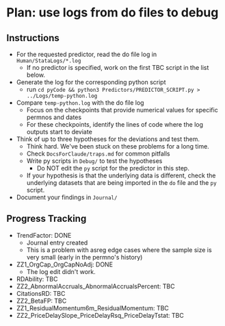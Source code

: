 # Plan: use logs from do files to debug

## Instructions

- For the requested predictor, read the do file log in `Human/StataLogs/*.log`
    - If no predictor is specified, work on the first TBC script in the list below.
- Generate the log for the corresponding python script 
    - run `cd pyCode && python3 Predictors/PREDICTOR_SCRIPT.py > ../Logs/temp-python.log`
- Compare `temp-python.log` with the do file log
    - Focus on the checkpoints that provide numerical values for specific permnos and dates
    - For these checkpoints, identify the lines of code where the log outputs start to deviate
- Think of up to three hypotheses for the deviations and test them. 
    - Think hard. We've been stuck on these problems for a long time.
    - Check `DocsForClaude/traps.md` for common pitfalls 
    - Write py scripts in `Debug/` to test the hypotheses
      - Do NOT edit the `py` script for the predictor in this step.
    - If your hypothesis is that the underlying data is different, check the underlying datasets that are being imported in the `do` file and the `py` script.
- Document your findings in `Journal/`

## Progress Tracking

- TrendFactor: DONE
    - Journal entry created
    - This is a problem with asreg edge cases where the sample size is very small (early in the permno's history)
- ZZ1_OrgCap_OrgCapNoAdj: DONE
    - The log edit didn't work.
- RDAbility: TBC    
- ZZ2_AbnormalAccruals_AbnormalAccrualsPercent: TBC
- CitationsRD: TBC
- ZZ2_BetaFP: TBC
- ZZ1_ResidualMomentum6m_ResidualMomentum: TBC
- ZZ2_PriceDelaySlope_PriceDelayRsq_PriceDelayTstat: TBC
